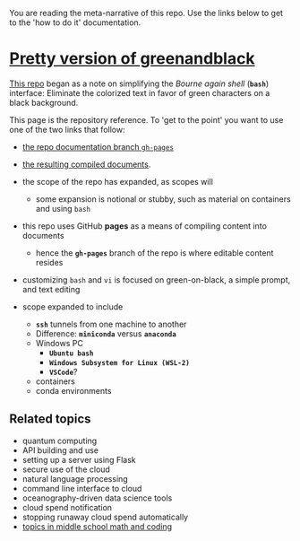 You are reading the meta-narrative of this repo. Use the links below to get to the
'how to do it' documentation.


# [Pretty version of greenandblack](https://robfatland.github.io/greenandblack/)


[This repo](https://github.com/robfatland/nexus/tree/main) began as a note on simplifying 
the *Bourne again shell* (**`bash`**) interface: Eliminate the colorized text in favor of
green characters on a black background.


This page is the repository reference. To 'get to the point' you want to use one of the 
two links that follow:


- [the repo documentation branch `gh-pages`](https://github.com/robfatland/nexus/tree/gh-pages)
- [the resulting compiled documents](https://robfatland.github.io/nexus).


- the scope of the repo has expanded, as scopes will
    - some expansion is notional or stubby, such as material on containers and using `bash`
- this repo uses GitHub **pages** as a means of compiling content into documents
    - hence the **`gh-pages`** branch of the repo is where editable content resides
- customizing `bash` and `vi` is focused on green-on-black, a simple prompt, and text editing
- scope expanded to include
    - **`ssh`** tunnels from one machine to another
    - Difference: **`miniconda`** versus **`anaconda`**
    - Windows PC
        - **`Ubuntu bash`**
        - **`Windows Subsystem for Linux (WSL-2)`**
        - **`VSCode`**?
    - containers
    - conda environments


## Related topics


- quantum computing
- API building and use
- setting up a server using Flask
- secure use of the cloud
- natural language processing
- command line interface to cloud
- oceanography-driven data science tools
- cloud spend notification
- stopping runaway cloud spend automatically
- [topics in middle school math and coding](https://github.com/robfatland/othermathclub)
